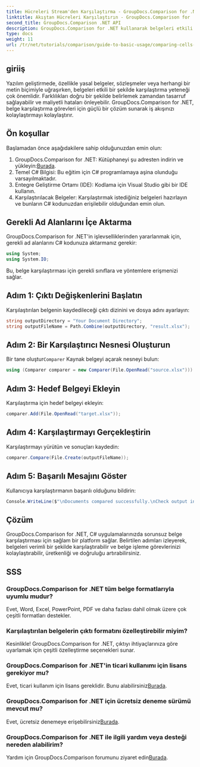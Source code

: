```yaml
---
title: Hücreleri Stream'den Karşılaştırma - GroupDocs.Comparison for .NET
linktitle: Akıştan Hücreleri Karşılaştırın - GroupDocs.Comparison for .NET
second_title: GroupDocs.Comparison .NET API
description: GroupDocs.Comparison for .NET kullanarak belgeleri etkili bir şekilde nasıl karşılaştıracağınızı keşfedin. Bu kapsamlı kılavuz, ad alanlarını içe aktarma, karşılaştırma değişkenlerini başlatma ve belge karşılaştırmalarını adım adım gerçekleştirme konusunda size yol gösterir.
type: docs
weight: 11
url: /tr/net/tutorials/comparison/guide-to-basic-usage/comparing-cells-from-stream/
---
```

## giriiş

Yazılım geliştirmede, özellikle yasal belgeler, sözleşmeler veya herhangi bir metin biçimiyle uğraşırken, belgeleri etkili bir şekilde karşılaştırma yeteneği çok önemlidir. Farklılıkları doğru bir şekilde belirlemek zamandan tasarruf sağlayabilir ve maliyetli hataları önleyebilir. GroupDocs.Comparison for .NET, belge karşılaştırma görevleri için güçlü bir çözüm sunarak iş akışınızı kolaylaştırmayı kolaylaştırır.

## Ön koşullar

Başlamadan önce aşağıdakilere sahip olduğunuzdan emin olun:

1. GroupDocs.Comparison for .NET: Kütüphaneyi şu adresten indirin ve yükleyin:[Burada](https://releases.groupdocs.com/comparison/net/).
2. Temel C# Bilgisi: Bu eğitim için C# programlamaya aşina olunduğu varsayılmaktadır.
3. Entegre Geliştirme Ortamı (IDE): Kodlama için Visual Studio gibi bir IDE kullanın.
4. Karşılaştırılacak Belgeler: Karşılaştırmak istediğiniz belgeleri hazırlayın ve bunların C# kodunuzdan erişilebilir olduğundan emin olun.

## Gerekli Ad Alanlarını İçe Aktarma

GroupDocs.Comparison for .NET'in işlevselliklerinden yararlanmak için, gerekli ad alanlarını C# kodunuza aktarmanız gerekir:

```csharp
using System;
using System.IO;
```

Bu, belge karşılaştırması için gerekli sınıflara ve yöntemlere erişmenizi sağlar.

## Adım 1: Çıktı Değişkenlerini Başlatın

Karşılaştırılan belgenin kaydedileceği çıktı dizinini ve dosya adını ayarlayın:

```csharp
string outputDirectory = "Your Document Directory";
string outputFileName = Path.Combine(outputDirectory, "result.xlsx");
```

## Adım 2: Bir Karşılaştırıcı Nesnesi Oluşturun

 Bir tane oluştur`Comparer` Kaynak belgeyi açarak nesneyi bulun:

```csharp
using (Comparer comparer = new Comparer(File.OpenRead("source.xlsx")))
```

## Adım 3: Hedef Belgeyi Ekleyin

Karşılaştırma için hedef belgeyi ekleyin:

```csharp
comparer.Add(File.OpenRead("target.xlsx"));
```

## Adım 4: Karşılaştırmayı Gerçekleştirin

Karşılaştırmayı yürütün ve sonuçları kaydedin:

```csharp
comparer.Compare(File.Create(outputFileName));
```

## Adım 5: Başarılı Mesajını Göster

Kullanıcıya karşılaştırmanın başarılı olduğunu bildirin:

```csharp
Console.WriteLine($"\nDocuments compared successfully.\nCheck output in {outputDirectory}.");
```

## Çözüm

GroupDocs.Comparison for .NET, C# uygulamalarınızda sorunsuz belge karşılaştırması için sağlam bir platform sağlar. Belirtilen adımları izleyerek, belgeleri verimli bir şekilde karşılaştırabilir ve belge işleme görevlerinizi kolaylaştırabilir, üretkenliği ve doğruluğu artırabilirsiniz.

## SSS

### GroupDocs.Comparison for .NET tüm belge formatlarıyla uyumlu mudur?

Evet, Word, Excel, PowerPoint, PDF ve daha fazlası dahil olmak üzere çok çeşitli formatları destekler.

### Karşılaştırılan belgelerin çıktı formatını özelleştirebilir miyim?

Kesinlikle! GroupDocs.Comparison for .NET, çıktıyı ihtiyaçlarınıza göre uyarlamak için çeşitli özelleştirme seçenekleri sunar.

### GroupDocs.Comparison for .NET'in ticari kullanımı için lisans gerekiyor mu?

 Evet, ticari kullanım için lisans gereklidir. Bunu alabilirsiniz[Burada](https://purchase.groupdocs.com/buy).

### GroupDocs.Comparison for .NET için ücretsiz deneme sürümü mevcut mu?

 Evet, ücretsiz denemeye erişebilirsiniz[Burada](https://releases.groupdocs.com/).

### GroupDocs.Comparison for .NET ile ilgili yardım veya desteği nereden alabilirim?

 Yardım için GroupDocs.Comparison forumunu ziyaret edin[Burada](https://forum.groupdocs.com/c/comparison/12).